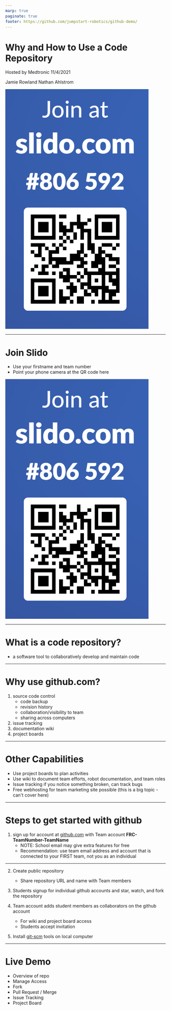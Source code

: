 ```yaml
---
marp: true
paginate: true
footer: https://github.com/jumpstart-robotics/github-demo/
---
```


# Why and How to Use a Code Repository

Hosted by Medtronic 11/4/2021

Jamie Rowland
Nathan Ahlstrom

![bg 50% right](slido.jpg)

<!---
introduce ourselves
tell everyone to join slido
--->

---

# Join Slido
* Use your firstname and team number 
* Point your phone camera at the QR code here

![bg 50% right](slido.jpg)

<!---
paste into chat: 
https://app.sli.do/event/grdzex9l

prize at the end for the quiz winner

slido poll: does your team use a code repository?
--->

---

# What is a code repository?
* a software tool to collaboratively develop and maintain code

---

<!--- # Benefits of GitHub for FIRST Teams --->
# Why use github.com?
1) source code control
	* code backup
	* revision history
	* collaboration/visibility to team
	* sharing across computers
2) issue tracking
3) documentation wiki
4) project boards

<!---
	slido: quiz section #1
--->

---

# Other Capabilities

* Use project boards to plan activities
* Use wiki to document team efforts, robot documentation, and team roles
* Issue tracking if you notice something broken, can track bugs
* Free webhosting for team marketing site possible (this is a big topic - can't cover here)

<!---
quiz section #2
--->

---

# Steps to get started with github

1) sign up for account at [github.com](https://github.com) with Team account **FRC-TeamNumber-TeamName**
	- NOTE: School email may give extra features for free
	- Recommendation: use team email address and account that is connected to your FIRST team, not you as an individual

---

2) Create public repository
	* Share repository URL and name with Team members

3) Students signup for individual github accounts and star, watch, and fork the repository
4) Team account adds student members as collaborators on the github account
	* For wiki and project board access
	* Students accept invitation

5) Install [git-scm](https://git-scm.org/) tools on local computer

---

# Live Demo 
* Overview of repo
* Manage Access
* Fork
* Pull Request / Merge
* Issue Tracking
* Project Board
